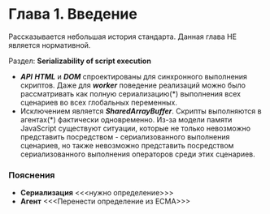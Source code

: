 # Глава 1. Введение

Рассказывается небольшая история стандарта. Данная глава НЕ является нормативной.

Раздел: **Serializability of script execution**
  - ***API*** ***HTML*** и ***DOM*** спроектированы для синхронного выполнения скриптов. Даже для ***worker*** поведение реализаций можно было рассматривать как полную сериализацию(*) выполнения всех сценариев
во всех глобальных переменных.
  - Исключением является ***SharedArrayBuffer***. Скрипты выполняются в агентах(*) фактически одновременно. Из-за модели памяти JavaScript существуют ситуации, которые не только невозможно
представить посредством - сериализованного выполнения сценариев, но также невозможно представить посредством сериализованного выполнения операторов среди этих сценариев.


### Пояснения
- **Сериализация** <<<нужно определение>>>
- **Агент** <<<Перенести определение из ECMA>>>
